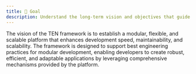 ```yaml
---
title: 🥅 Goal
description: Understand the long-term vision and objectives that guide the TEN framework.
---
```


The vision of the TEN framework is to establish a modular, flexible, and scalable platform that enhances development speed, maintainability, and scalability. The framework is designed to support best engineering practices for modular development, enabling developers to create robust, efficient, and adaptable applications by leveraging comprehensive mechanisms provided by the platform.
